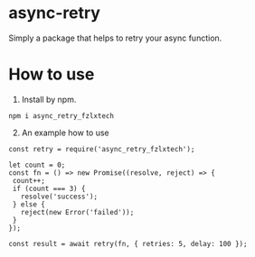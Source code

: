 # async-retry
Simply a package that helps to retry your async function.

# How to use
1. Install by npm.
```
npm i async_retry_fzlxtech
```
2. An example how to use
```
const retry = require('async_retry_fzlxtech');

let count = 0;
const fn = () => new Promise((resolve, reject) => {
 count++;
 if (count === 3) {
   resolve('success');
 } else {
   reject(new Error('failed'));
 }
});

const result = await retry(fn, { retries: 5, delay: 100 });
```
